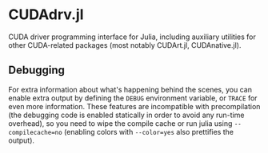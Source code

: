 CUDAdrv.jl
==========

CUDA driver programming interface for Julia, including auxiliary utilities for other
CUDA-related packages (most notably CUDArt.jl, CUDAnative.jl).


Debugging
---------

For extra information about what's happening behind the scenes, you can enable extra output
by defining the `DEBUG` environment variable, or `TRACE` for even more information. These
features are incompatible with precompilation (the debugging code is enabled statically in
order to avoid any run-time overhead), so you need to wipe the compile cache or run julia
using `--compilecache=no` (enabling colors with `--color=yes` also prettifies the output).

